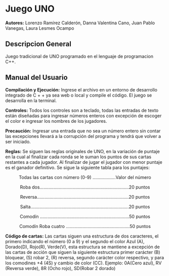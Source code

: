Juego UNO
===============
**Autores:** Lorenzo Ramírez Calderón, Danna Valentina Cano, Juan Pablo Vanegas, Laura Lesmes Ocampo

## Descripcion General
Juego tradicional de UNO programado en el lenguaje de programacion C++.
## Manual del Usuario

**Compilación y Ejecución:** Ingrese el archivo en un entorno de desarrollo integrado de C + + ya
sea web o local y compile el código. El juego se desarrolla en la terminal.


**Controles:** Todos los controles son a teclado, todas las entradas de texto están diseñadas para ingresar números enteros con excepción de escoger el color e ingresar los nombres de los jugadores.


**Precaución:** Ingresar una entrada que no sea un número entero sin contar las excepciones llevará a la corrupción del programa y tendrá que volver a ser iniciado.

**Reglas:** Se siguen las reglas originales de UNO, en la variación de puntaje en la cual al finalizar cada ronda se le suman los puntos de sus cartas restantes a cada jugador. Al finalizar de jugar el jugador con menor puntaje es el ganador definitivo. 
Se sigue la siguiente tabla para los puntajes:
<div align="center">
Todas las cartas con número (0-9) ..................Valor del número

Roba dos......................................................................20 puntos 

Reversa........................................................................20 puntos

Salta.............................................................................20 puntos 

Comodín ......................................................................50 puntos 

Comodín Roba cuatro ..................................................50 puntos
</div>
 
**Código de cartas:** Las cartas siguen una estructura de dos caracteres, el primero indicando el número (0 a 9) y el segundo el color Azul (A), Dorado(D), Rojo(R), Verde(V), esta estructura se mantiene a excepción de las cartas de acción que siguen la siguiente estructura primer carácter (B) bloquear, (S) robar 2, (R) reversa, segundo carácter color respectivo, y para los comodines +4 (4S) y cambio de color (CC).
Ejemplo: 0A(Cero azul), RV (Reversa verde), 8R (Ocho rojo), SD(Robar 2 dorado)


